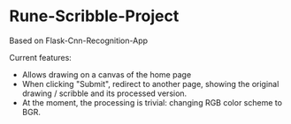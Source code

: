 # Rune-Scribble-Project 
Based on Flask-Cnn-Recognition-App

Current features:
- Allows drawing on a canvas of the home page
- When clicking "Submit", redirect to another page,
    showing the original drawing / scribble and its 
    processed version.
- At the moment, the processing is trivial:
    changing RGB color scheme to BGR.